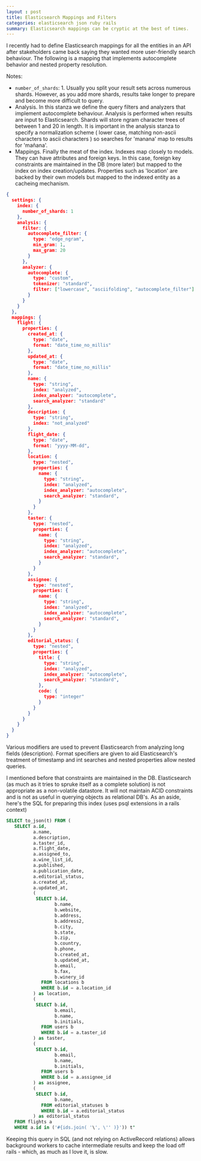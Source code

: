 ```yaml
---
layout : post 
title: Elasticsearch Mappings and Filters
categories: elasticsearch json ruby rails
summary: Elasticsearch mappings can be cryptic at the best of times.
---
```

I recently had to define Elasticsearch mappings for all the entities in an API after stakeholders came back saying they wanted more user-friendly search behaviour. The following is a mapping that implements autocomplete behavior and nested property resolution.

Notes:

- `number_of_shards`: 1. Usually you split your result sets across numerous shards. However, as you add more shards, results take longer to prepare and become more difficult to query.
- Analysis. In this stanza we define the query filters and analyzers that implement autocomplete behaviour. Analysis is performed when results are input to Elasticsearch. Shards will store ngram character trees of between 1 and 20 in length. It is important in the analysis stanza to specify a normalization scheme ( lower case, matching non-ascii characters to ascii characters ) so searches for 'manana' map to results for 'mañana'.
- Mappings. Finally the meat of the index. Indexes map closely to models. They can have attributes and foreign keys. In this case, foreign key constraints are maintained in the DB (more later) but mapped to the index on index creation/updates. Properties such as 'location' are backed by their own models but mapped to the indexed entity as a cacheing mechanism.


```json
{
  settings: {
    index: {
      number_of_shards: 1
    },
    analysis: {
      filter: {
        autocomplete_filter: {
          type: "edge_ngram",
          min_gram: 1,
          max_gram: 20
        }
      },
      analyzer: {
        autocomplete: {
          type: "custom",
          tokenizer: "standard",
          filter: ["lowercase", "asciifolding", "autocomplete_filter"]
        }
      }
    }
  },
  mappings: {
    flight: {
      properties: {
        created_at: {
          type: "date",
          format: "date_time_no_millis"
        },
        updated_at: {
          type: "date",
          format: "date_time_no_millis"
        },
        name: {
          type: "string",
          index: "analyzed",
          index_analyzer: "autocomplete",
          search_analyzer: "standard"
        },
        description: {
          type: "string",
          index: "not_analyzed"
        },
        flight_date: {
          type: "date",
          format: "yyyy-MM-dd",
        },
        location: {
          type: "nested",
          properties: {
            name: {
              type: "string",
              index: "analyzed",
              index_analyzer: "autocomplete",
              search_analyzer: "standard",
            }
          }
        },
        taster: {
          type: "nested",
          properties: {
            name: {
              type: "string",
              index: "analyzed",
              index_analyzer: "autocomplete",
              search_analyzer: "standard",
            }
          }
        },
        assignee: {
          type: "nested",
          properties: {
            name: {
              type: "string",
              index: "analyzed",
              index_analyzer: "autocomplete",
              search_analyzer: "standard",
            }
          }
        },
        editorial_status: {
          type: "nested",
          properties: {
            title: {
              type: "string",
              index: "analyzed",
              index_analyzer: "autocomplete",
              search_analyzer: "standard",
            },
            code: {
              type: "integer"
            }
          }
        }
      }
    }
  }
}
```

Various modifiers are used to prevent Elasticsearch from analyzing long fields (description). Format specifiers are given to aid Elasticsearch's treatment of timestamp and int searches and nested properties allow nested queries.

I mentioned before that constraints are maintained in the DB. Elasticsearch (as much as it tries to spruke itself as a complete solution) is not appropriate as a non-volatile datastore. It will not maintain ACID constraints and is not as useful in querying objects as relational DB's. As an aside, here's the SQL for preparing this index (uses psql extensions in a rails context)

```sql
SELECT to_json(t) FROM (
   SELECT a.id,
          a.name,
          a.description,
          a.taster_id,
          a.flight_date,
          a.assigned_to,
          a.wine_list_id,
          a.published,
          a.publication_date,
          a.editorial_status,
          a.created_at,
          a.updated_at,
          (
           SELECT b.id,
                  b.name,
                  b.website,
                  b.address,
                  b.address2,
                  b.city,
                  b.state,
                  b.zip,
                  b.country,
                  b.phone,
                  b.created_at,
                  b.updated_at,
                  b.email,
                  b.fax,
                  b.winery_id
             FROM locations b
             WHERE b.id = a.location_id
          ) as location,
          (
           SELECT b.id,
                  b.email,
                  b.name,
                  b.initials,
             FROM users b
             WHERE b.id = a.taster_id
          ) as taster,
          (
           SELECT b.id,
                  b.email,
                  b.name,
                  b.initials,
             FROM users b
             WHERE b.id = a.assignee_id
          ) as assignee,
          (
           SELECT b.id,
                  b.name,
             FROM editorial_statuses b
             WHERE b.id = a.editorial_status
          ) as editorial_status
   FROM flights a
   WHERE a.id in ('#{ids.join( '\', \'' )}')) t"
   ```

Keeping this query in SQL (and not relying on ActiveRecord relations) allows background workers to cache intermediate results and keep the load off rails - which, as much as I love it, is slow.
